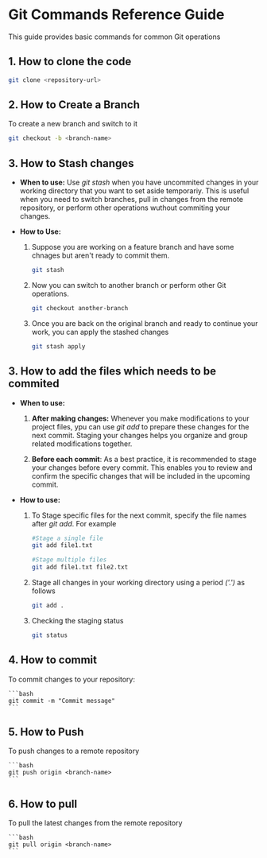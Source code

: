 # Git Commands Reference Guide

This guide provides basic commands for common Git operations

## 1. How to clone the code

```bash
git clone <repository-url>
```

## 2. How to Create a Branch

To create a new branch and switch to it 

```bash
git checkout -b <branch-name>
```

## 3. How to Stash changes

- **When to use:** Use *git stash* when you have uncommited changes in your working directory that you want to set aside temporariy. This is useful when you need to switch branches, pull in changes from the remote repository, or perform other operations wuthout commiting your changes.

- **How to Use:** 

    1. Suppose you are working on a feature branch and have some chnages but aren't ready to commit them.
        ```bash
        git stash
        ```
    2. Now you can switch to another branch or perform other Git operations.
        ```bash
        git checkout another-branch
        ```
    3. Once you are back on the original branch and ready to continue your work, you can apply the stashed changes
        ```bash
        git stash apply
        ```

## 3. How to add the files which needs to be commited

- **When to use:**

    1. **After making changes:** Whenever you make modifications to your project files, ypu can use *git add* to prepare these changes for the next commit. Staging your changes helps you organize and group related modifications together.

    2. **Before each commit**: As a best practice, it is recommended to stage your changes before every commit. This enables you to review and confirm the specific changes that will be included in the upcoming commit.

- **How to use:**
    1. To Stage specific files for the next commit, specify the file names after *git add*. For example
        ```bash
        #Stage a single file
        git add file1.txt

        #Stage multiple files
        git add file1.txt file2.txt
        ```

    2. Stage all changes in your working directory using a period *('.')* as follows
        ```bash
        git add .
        ```

    3. Checking the staging status
        ```bash
        git status
        ```

## 4. How to commit

To commit changes to your repository:

    ```bash
    git commit -m "Commit message"
    ```
## 5. How to Push

To push changes to a remote repository 

    ```bash
    git push origin <branch-name>
    ```
## 6. How to pull

To pull the latest changes from the remote repository

    ```bash
    git pull origin <branch-name>
    ```



    
